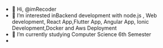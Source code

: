 - 👋 Hi, @imRecoder
- 👀 I’m interested inBackend development with node.js , Web development, React App,Flutter App, Angular App, Ionic Development,Docker and Aws Deployment
- 🌱 I’m currently studying Computer Science 6th Semester
-

<!---
imRecoder/imRecoder is a ✨ special ✨ repository because its `README.md` (this file) appears on your GitHub profile.
You can click the Preview link to take a look at your changes.
--->
